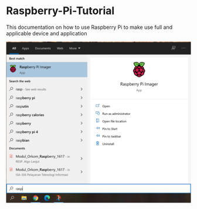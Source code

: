 # Raspberry-Pi-Tutorial
This documentation on how to use Raspberry Pi to make use full and applicable device and application

![alt tag](https://github.com/NowDB/Raspberry-Pi-Tutorial/raw/main/install_1/1.PNG)
